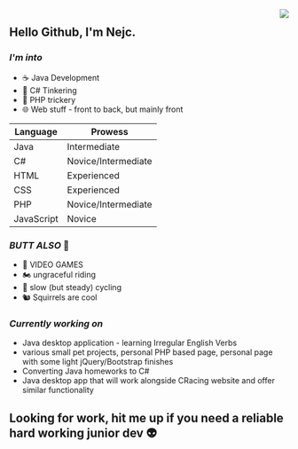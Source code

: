 <img src="https://user-images.githubusercontent.com/9198025/89333065-bcd80900-d694-11ea-825f-fe691ec81420.png" align="right">

## Hello Github, I'm Nejc. 

### _I'm into_
* :coffee: Java Development
* :musical_score: C# Tinkering
* :elephant: PHP trickery
* :globe_with_meridians: Web stuff - front to back, but mainly front

Language | Prowess
------------ | -------------
Java | Intermediate
C# | Novice/Intermediate
HTML | Experienced
CSS | Experienced
PHP | Novice/Intermediate
JavaScript | Novice

### _BUTT ALSO_ :peach:
* :space_invader: VIDEO GAMES
* :motorcycle: ungraceful riding
* :bicyclist: slow (but steady) cycling
* :chipmunk: Squirrels are cool


###  _Currently working on_
* Java desktop application - learning Irregular English Verbs
* various small pet projects, personal PHP based page, personal page with some light jQuery/Bootstrap finishes
* Converting Java homeworks to C#
* Java desktop app that will work alongside CRacing website and offer similar functionality 


## Looking for work, hit me up if you need a reliable hard working junior dev :alien:
